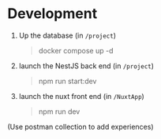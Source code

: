 # Development

1. Up the database (in `/project`)

   > docker compose up -d

2. launch the NestJS back end (in `/project`)

   > npm run start:dev

3. launch the nuxt front end (in `/NuxtApp`)
   > npm run dev

(Use postman collection to add experiences)
